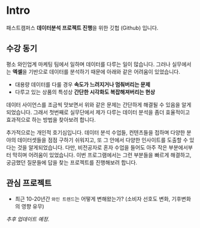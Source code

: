 # Intro
패스트캠퍼스 **데이터분석 프로젝트 진행**을 위한 깃헙 (Github) 입니다.



## 수강 동기

평소 와인업계 마케팅 팀에서 일하며 데이터를 다루는 일이 많습니다. 그러나 실무에서는 **엑셀**을 기반으로 데이터를 분석하기 때문에 아래와 같은 어려움이 있었습니다.

- 대용량 데이터를 다룰 경우 **속도가 느려지거나 멈춰버리는 문제**
- 다루고 있는 상품의 특성상 **간단한 시각화도 복잡해져버리는 현상**

데이터 사이언스를 조금씩 맛보면서 위와 같은 문제는 간단하게 해결될 수 있음을 알게 되었습니다. 그래서 첫번째로 실무단에서 제가 다루는 데이터 분석을 좀더 효율적이고 효과적으로 하는 방법을 찾아보려 합니다.

추가적으로는 개인적 호기심입니다. 데이터 분석 수업들, 컨텐츠들을 접하며 다양한 분야의 데이터셋들을 점점 구하기 쉬워지고, 또 그 안에서 다양한 인사이트를 도출할 수 있다는 것을 알게되었습니다. 다만, 비전공자로 혼자 수업을 들어도 아주 작은 부분에서부터 막히며 어려움이 있었습니다. 이번 프로그램에서는 그런 부분들을 빠르게 해결하고, 궁금했던 질문들에 답을 찾는 프로젝트를 진행해보려 합니다.

## 관심 프로젝트

- 최근 10-20년간 `와인 트렌드`는 어떻게 변해왔는가? (소비자 선호도 변화, 기후변화의 영향 유무)

_추후 업데이트 예정._

